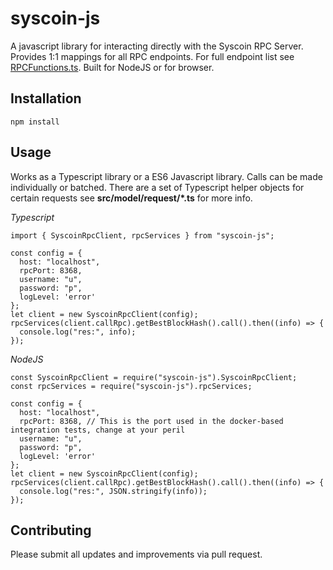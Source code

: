 # syscoin-js

A javascript library for interacting directly with the Syscoin RPC Server. Provides 1:1 mappings for all RPC endpoints. For full endpoint list see [RPCFunctions.ts](https://github.com/syscoin/syscoin-js/blob/sys4/src/RPCServiceFunctions.ts). Built for NodeJS or for browser.

## Installation

`npm install`

## Usage 

Works as a Typescript library or a ES6 Javascript library. Calls can be made individually or batched. There are a set of Typescript helper objects for certain requests see **src/model/request/\*.ts** for more info.

*Typescript*
```
import { SyscoinRpcClient, rpcServices } from "syscoin-js";

const config = {
  host: "localhost",
  rpcPort: 8368,
  username: "u",
  password: "p",
  logLevel: 'error'
};
let client = new SyscoinRpcClient(config);
rpcServices(client.callRpc).getBestBlockHash().call().then((info) => {
  console.log("res:", info);
});
```

*NodeJS*
```
const SyscoinRpcClient = require("syscoin-js").SyscoinRpcClient;
const rpcServices = require("syscoin-js").rpcServices;

const config = {
  host: "localhost",
  rpcPort: 8368, // This is the port used in the docker-based integration tests, change at your peril
  username: "u",
  password: "p",
  logLevel: 'error'
};
let client = new SyscoinRpcClient(config);
rpcServices(client.callRpc).getBestBlockHash().call().then((info) => {
  console.log("res:", JSON.stringify(info));
});
```

## Contributing

Please submit all updates and improvements via pull request.

